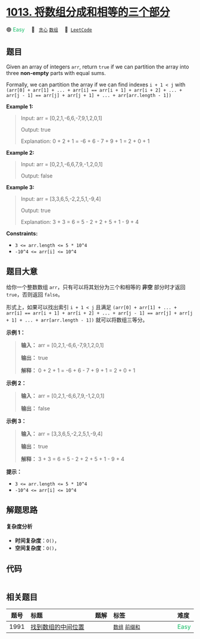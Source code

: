 # [1013. 将数组分成和相等的三个部分](https://leetcode.com/problems/partition-array-into-three-parts-with-equal-sum)

🟢 <font color=#15bd66>Easy</font>&emsp; 🔖&ensp; [`贪心`](/outline/tag/greedy.md) [`数组`](/outline/tag/array.md)&emsp; 🔗&ensp;[`LeetCode`](https://leetcode.com/problems/partition-array-into-three-parts-with-equal-sum)

## 题目

Given an array of integers `arr`, return `true` if we can partition the array
into three **non-empty** parts with equal sums.

Formally, we can partition the array if we can find indexes `i + 1 < j` with
`(arr[0] + arr[1] + ... + arr[i] == arr[i + 1] + arr[i + 2] + ... + arr[j - 1]
== arr[j] + arr[j + 1] + ... + arr[arr.length - 1])`



**Example 1:**

> Input: arr = [0,2,1,-6,6,-7,9,1,2,0,1]
> 
> Output: true
> 
> Explanation: 0 + 2 + 1 = -6 + 6 - 7 + 9 + 1 = 2 + 0 + 1

**Example 2:**

> Input: arr = [0,2,1,-6,6,7,9,-1,2,0,1]
> 
> Output: false

**Example 3:**

> Input: arr = [3,3,6,5,-2,2,5,1,-9,4]
> 
> Output: true
> 
> Explanation: 3 + 3 = 6 = 5 - 2 + 2 + 5 + 1 - 9 + 4

**Constraints:**

  * `3 <= arr.length <= 5 * 10^4`
  * `-10^4 <= arr[i] <= 10^4`


## 题目大意

给你一个整数数组 `arr`，只有可以将其划分为三个和相等的 **非空** 部分时才返回 `true`，否则返回 `false`。

形式上，如果可以找出索引 `i + 1 < j` 且满足 `(arr[0] + arr[1] + ... + arr[i] == arr[i + 1] +
arr[i + 2] + ... + arr[j - 1] == arr[j] + arr[j + 1] + ... + arr[arr.length -
1])` 就可以将数组三等分。

**示例 1：**

> 
> 
> 
> 
> 
> **输入：** arr = [0,2,1,-6,6,-7,9,1,2,0,1]
> 
> **输出：** true
> 
> **解释：** 0 + 2 + 1 = -6 + 6 - 7 + 9 + 1 = 2 + 0 + 1
> 
> 

**示例 2：**

> 
> 
> 
> 
> 
> **输入：** arr = [0,2,1,-6,6,7,9,-1,2,0,1]
> 
> **输出：** false
> 
> 

**示例 3：**

> 
> 
> 
> 
> 
> **输入：** arr = [3,3,6,5,-2,2,5,1,-9,4]
> 
> **输出：** true
> 
> **解释：** 3 + 3 = 6 = 5 - 2 + 2 + 5 + 1 - 9 + 4
> 
> 

**提示：**

  * `3 <= arr.length <= 5 * 10^4`
  * `-10^4 <= arr[i] <= 10^4`


## 解题思路

#### 复杂度分析

- **时间复杂度**：`O()`，
- **空间复杂度**：`O()`，

## 代码

```javascript

```

## 相关题目

<!-- prettier-ignore -->
| 题号 | 标题 | 题解 | 标签 | 难度 |
| :------: | :------ | :------: | :------ | :------ |
| 1991 | [找到数组的中间位置](https://leetcode.com/problems/find-the-middle-index-in-array) |  |  [`数组`](/outline/tag/array.md) [`前缀和`](/outline/tag/prefix-sum.md) | <font color=#15bd66>Easy</font> |

<style>
.blue {
    background-color: #096dd9;
    padding: 0.25rem 0.5rem;
    margin: 0;
    font-size: 0.85em;
    border-radius: 3px;
    color: white;
    font-weight: 500;
}
table th:first-of-type { width: 10%; }
table th:nth-of-type(2) { width: 35%; }
table th:nth-of-type(3) { width: 10%; }
table th:nth-of-type(4) { width: 35%; }
table th:nth-of-type(5) { width: 10%; }
</style>
